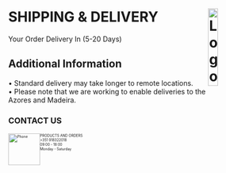 # SHIPPING & DELIVERY <img alt="Logo" align="right" src="https://i.postimg.cc/XqH9nsvw/SPORTS-EXPRESS-logos-transparent.png" width="20%" />
Your Order Delivery In (5-20 Days)
## Additional Information
• Standard delivery may take longer to remote locations.
<br>
• Please note that we are working to enable deliveries to the Azores and Madeira.
### CONTACT US
<p style="font-size:50%;">
<img src="https://i.postimg.cc/9ffg6y6Z/phone.png" alt="Phone" style="float:left;width:64px;height:64px;">
PRODUCTS AND ORDERS<br>+351 918322018<br>09:00 - 18:00<br>Monday - Saturday<br>
</p>

